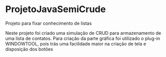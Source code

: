# ProjetoJavaSemiCrude
Projeto para fixar conhecimento de listas

Neste projeto foi criado uma simulação de CRUD para armazenamento de uma lista de contatos.
Para criação da parte gráfica foi utilizado o plug-in WINDOWTOOL, pois trás uma facilidade maior
na criação de tela e disposição dos botões